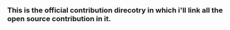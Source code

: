### This is the official contribution direcotry in which i'll link all the open source contribution in it.
